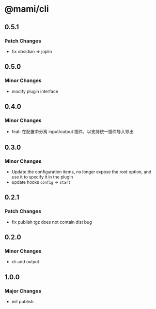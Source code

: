 # @mami/cli

## 0.5.1

### Patch Changes

- fix obsidian => joplin

## 0.5.0

### Minor Changes

- modify plugin interface

## 0.4.0

### Minor Changes

- feat: 在配置中分离 input/output 插件，以支持统一插件导入导出

## 0.3.0

### Minor Changes

- Update the configuration items, no longer expose the root option, and use it to specify it in the plugin
- update hooks `config` => `start`

## 0.2.1

### Patch Changes

- fix publish tgz does not contain dist bug

## 0.2.0

### Minor Changes

- cli add output

## 1.0.0

### Major Changes

- init publish
